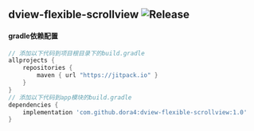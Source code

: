 dview-flexible-scrollview
![Release](https://jitpack.io/v/dora4/dview-flexible-scrollview.svg)
--------------------------------

#### gradle依赖配置

```groovy
// 添加以下代码到项目根目录下的build.gradle
allprojects {
    repositories {
        maven { url "https://jitpack.io" }
    }
}
// 添加以下代码到app模块的build.gradle
dependencies {
    implementation 'com.github.dora4:dview-flexible-scrollview:1.0'
}
```